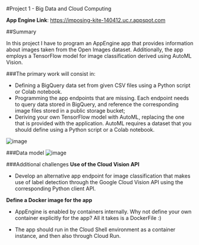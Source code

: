 #Project 1 - Big Data and Cloud Computing

**App Engine Link**: https://imposing-kite-140412.uc.r.appspot.com


##Summary

In this project I have to program an AppEngine app that provides information about images taken from the Open Images dataset. Additionally, the app employs a TensorFlow model for image classification derived using AutoML Vision.

###The primary work will consist in:

+ Defining a BigQuery data set from given CSV files using a Python script or Colab notebook.
+ Programming the app endpoints that are missing. Each endpoint needs to query data stored in BigQuery, and reference the corresponding image files stored in a public storage bucket;
+ Deriving your own TensorFlow model with AutoML, replacing the one that is provided with the application. AutoML requires a dataset that you should define using a Python script or a Colab notebook.

![image](https://user-images.githubusercontent.com/17788854/177190054-e76eab31-4fb6-4351-8786-3f0fe7310819.png)


###Data model
![image](https://user-images.githubusercontent.com/17788854/177189967-d4bfd3aa-0aaf-45aa-9855-c5ad85248072.png)

###Additional challenges
**Use of the Cloud Vision API**
+ Develop an alternative app endpoint for image classification that makes use of label detection through the Google Cloud Vision API using the corresponding Python client API.

**Define a Docker image for the app**
+ AppEngine is enabled by containers internally. Why not define your own container explicitly for the app? All it takes is a DockerFile :)

+ The app should run in the Cloud Shell environment as a container instance, and then also through Cloud Run.
